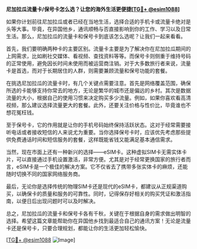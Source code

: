 **尼加拉瓜流量卡/保号卡怎么选？让您的海外生活更便捷[[TG💪+ @esim1088](https://t.me/s/esim1088)]**

如果你计划前往尼加拉瓜或者已经在当地生活，选择合适的手机卡或流量卡绝对是头等大事。毕竟，在异国他乡，通讯顺畅与否直接影响到你的工作、学习以及日常生活。那么，尼加拉瓜的流量卡和保号卡到底该怎么选呢？让我们一起来看看。

首先，我们要明确两种卡的主要区别。流量卡主要是为了解决你在尼加拉瓜期间的上网需求，比如刷社交媒体、看视频、查找资料等等。而保号卡则侧重于维持号码的正常使用，避免因长时间未使用而被运营商注销。对于大多数旅行者来说，流量卡是首选，而对于长期居住的人群，则需要兼顾流量和保号功能的套餐。

在挑选尼加拉瓜的流量卡时，有几个关键点需要注意。首先是网络覆盖范围，确保所选的卡能够支持你常去的地方，无论是繁华的城市还是偏远的乡村。其次是数据流量的大小，根据自己的使用习惯来决定购买多少流量。例如，如果你喜欢看高清视频，那么建议选择流量更大的套餐。此外，还要关注价格与性价比，毕竟谁也不想花冤枉钱。

至于保号卡，它的作用就是让你的手机号码始终保持活跃状态。这对于经常需要接听电话或者接收短信的人来说尤为重要。当你选择保号卡时，应该优先考虑那些提供免费通话时间和短信服务的套餐，这样既能省钱又能满足基本通信需求。

当然，现在市面上还有一种新兴的选择——eSIM卡。这种虚拟SIM卡无需实体卡片，可以直接通过手机设置激活，非常方便。尤其是对于经常更换国家的旅行者而言，eSIM卡是一个极佳的解决方案。它不仅省去了携带多张实体卡的麻烦，还能随时切换不同的国家网络服务商。

最后，无论你是选择传统的物理SIM卡还是现代的eSIM卡，都建议从正规渠道购买，以确保卡的质量和服务的可靠性。同时，记得保存好相关的购买凭证和激活指南，以便日后出现问题时可以及时解决。

总之，尼加拉瓜的流量卡和保号卡各有千秋，关键在于根据自身的需求做出明智的选择。希望这篇文章能帮助你在异国他乡找到最适合自己的通讯方案！无论是流量卡还是保号卡，只要合理规划，都能让你的生活更加轻松愉快。

[[TG💪+ @esim1088](https://t.me/s/esim1088) ![Image](https://i.postimg.cc/4NQfJmqS/Snipaste-2025-05-13-00-14-12.png)]